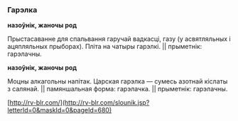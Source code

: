 ### Гарэлка
**назоўнік, жаночы род**

Прыстасаванне для спальвання гаручай вадкасці, газу (у асвятляльных і ацяпляльных прыборах). Пліта на чатыры гарэлкі. || прыметнік: гарэлачны.

**назоўнік, жаночы род**

Моцны алкагольны напітак. Царская гарэлка — сумесь азотнай кіслаты з салянай. || памяншальная форма: гарэлачка. || прыметнік: гарэлачны.

<a rel="author">[http://rv-blr.com/](http://rv-blr.com/slounik.jsp?letterId=0&maskId=0&pageId=680)</a>
